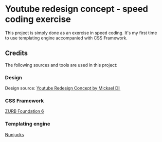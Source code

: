 # Youtube redesign concept - speed coding exercise

This project is simply done as an exercise in speed coding. It's my first time to use templating engine accompanied with CSS Framework.

## Credits
The following sources and tools are used in this project:

### Design

Design source: [Youtube Redesign Concept by Mickael Dll](https://gumroad.com/l/ReMNp)

### CSS Framework

[ZURB Foundation 6](https://foundation.zurb.com)

### Templating engine

[Nunjucks](https://mozilla.github.io/nunjucks/)
